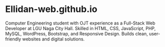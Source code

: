# Ellidan-web.github.io
Computer Engineering student with OJT experience as a Full-Stack Web Developer at LGU Naga City Hall. Skilled in HTML, CSS, JavaScript, PHP, MySQL, WordPress, Bootstrap, and Responsive Design. Builds clean, user-friendly websites and digital solutions.
